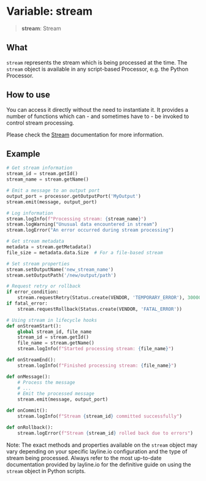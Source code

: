 # Variable: stream

> **stream**: Stream

## What
`stream` represents the stream which is being processed at the time.
The `stream` object is available in any script-based Processor, e.g. the Python Processor.

## How to use
You can access it directly without the need to instantiate it.
It provides a number of functions which can - and sometimes have to - be invoked to control stream processing.

Please check the [Stream](../classes/Stream.md) documentation for more information.

## Example

```python
# Get stream information
stream_id = stream.getId()
stream_name = stream.getName()

# Emit a message to an output port
output_port = processor.getOutputPort('MyOutput')
stream.emit(message, output_port)

# Log information
stream.logInfo(f"Processing stream: {stream_name}")
stream.logWarning("Unusual data encountered in stream")
stream.logError("An error occurred during stream processing")

# Get stream metadata
metadata = stream.getMetadata()
file_size = metadata.data.Size  # For a file-based stream

# Set stream properties
stream.setOutputName('new_stream_name')
stream.setOutputPath('/new/output/path')

# Request retry or rollback
if error_condition:
    stream.requestRetry(Status.create(VENDOR, 'TEMPORARY_ERROR'), 30000)  # Retry after 30 seconds
if fatal_error:
    stream.requestRollback(Status.create(VENDOR, 'FATAL_ERROR'))

# Using stream in lifecycle hooks
def onStreamStart():
    global stream_id, file_name
    stream_id = stream.getId()
    file_name = stream.getName()
    stream.logInfo(f"Started processing stream: {file_name}")

def onStreamEnd():
    stream.logInfo(f"Finished processing stream: {file_name}")

def onMessage():
    # Process the message
    # ...
    # Emit the processed message
    stream.emit(message, output_port)

def onCommit():
    stream.logInfo(f"Stream {stream_id} committed successfully")

def onRollback():
    stream.logError(f"Stream {stream_id} rolled back due to errors")
```

Note: The exact methods and properties available on the `stream` object may vary depending on your specific layline.io configuration and the type of stream being processed. Always refer to the most up-to-date documentation provided by layline.io for the definitive guide on using the `stream` object in Python scripts.
